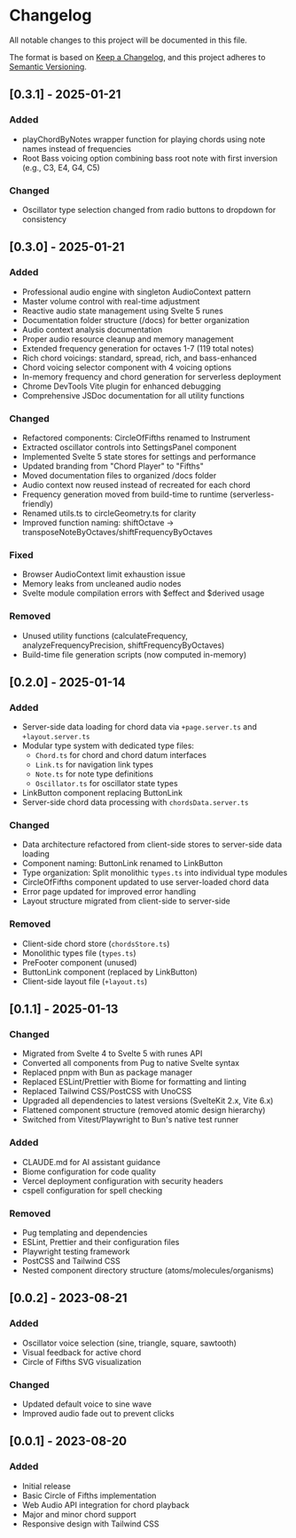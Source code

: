 # Changelog

All notable changes to this project will be documented in this file.

The format is based on [Keep a Changelog](https://keepachangelog.com/en/1.0.0/),
and this project adheres to [Semantic Versioning](https://semver.org/spec/v2.0.0.html).

## [0.3.1] - 2025-01-21

### Added
- playChordByNotes wrapper function for playing chords using note names instead of frequencies
- Root Bass voicing option combining bass root note with first inversion (e.g., C3, E4, G4, C5)

### Changed
- Oscillator type selection changed from radio buttons to dropdown for consistency

## [0.3.0] - 2025-01-21

### Added
- Professional audio engine with singleton AudioContext pattern
- Master volume control with real-time adjustment
- Reactive audio state management using Svelte 5 runes
- Documentation folder structure (/docs) for better organization
- Audio context analysis documentation
- Proper audio resource cleanup and memory management
- Extended frequency generation for octaves 1-7 (119 total notes)
- Rich chord voicings: standard, spread, rich, and bass-enhanced
- Chord voicing selector component with 4 voicing options
- In-memory frequency and chord generation for serverless deployment
- Chrome DevTools Vite plugin for enhanced debugging
- Comprehensive JSDoc documentation for all utility functions

### Changed
- Refactored components: CircleOfFifths renamed to Instrument
- Extracted oscillator controls into SettingsPanel component
- Implemented Svelte 5 state stores for settings and performance
- Updated branding from "Chord Player" to "Fifths"
- Moved documentation files to organized /docs folder
- Audio context now reused instead of recreated for each chord
- Frequency generation moved from build-time to runtime (serverless-friendly)
- Renamed utils.ts to circleGeometry.ts for clarity
- Improved function naming: shiftOctave → transposeNoteByOctaves/shiftFrequencyByOctaves

### Fixed
- Browser AudioContext limit exhaustion issue
- Memory leaks from uncleaned audio nodes
- Svelte module compilation errors with $effect and $derived usage

### Removed
- Unused utility functions (calculateFrequency, analyzeFrequencyPrecision, shiftFrequencyByOctaves)
- Build-time file generation scripts (now computed in-memory)

## [0.2.0] - 2025-01-14

### Added
- Server-side data loading for chord data via `+page.server.ts` and `+layout.server.ts`
- Modular type system with dedicated type files:
  - `Chord.ts` for chord and chord datum interfaces
  - `Link.ts` for navigation link types
  - `Note.ts` for note type definitions
  - `Oscillator.ts` for oscillator state types
- LinkButton component replacing ButtonLink
- Server-side chord data processing with `chordsData.server.ts`

### Changed
- Data architecture refactored from client-side stores to server-side data loading
- Component naming: ButtonLink renamed to LinkButton
- Type organization: Split monolithic `types.ts` into individual type modules
- CircleOfFifths component updated to use server-loaded chord data
- Error page updated for improved error handling
- Layout structure migrated from client-side to server-side

### Removed
- Client-side chord store (`chordsStore.ts`)
- Monolithic types file (`types.ts`)
- PreFooter component (unused)
- ButtonLink component (replaced by LinkButton)
- Client-side layout file (`+layout.ts`)

## [0.1.1] - 2025-01-13

### Changed
- Migrated from Svelte 4 to Svelte 5 with runes API
- Converted all components from Pug to native Svelte syntax
- Replaced pnpm with Bun as package manager
- Replaced ESLint/Prettier with Biome for formatting and linting
- Replaced Tailwind CSS/PostCSS with UnoCSS
- Upgraded all dependencies to latest versions (SvelteKit 2.x, Vite 6.x)
- Flattened component structure (removed atomic design hierarchy)
- Switched from Vitest/Playwright to Bun's native test runner

### Added
- CLAUDE.md for AI assistant guidance
- Biome configuration for code quality
- Vercel deployment configuration with security headers
- cspell configuration for spell checking

### Removed
- Pug templating and dependencies
- ESLint, Prettier and their configuration files
- Playwright testing framework
- PostCSS and Tailwind CSS
- Nested component directory structure (atoms/molecules/organisms)

## [0.0.2] - 2023-08-21

### Added
- Oscillator voice selection (sine, triangle, square, sawtooth)
- Visual feedback for active chord
- Circle of Fifths SVG visualization

### Changed
- Updated default voice to sine wave
- Improved audio fade out to prevent clicks

## [0.0.1] - 2023-08-20

### Added
- Initial release
- Basic Circle of Fifths implementation
- Web Audio API integration for chord playback
- Major and minor chord support
- Responsive design with Tailwind CSS